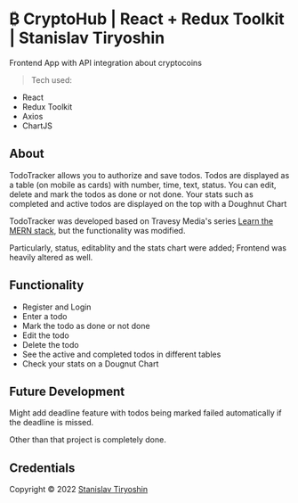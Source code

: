 # ₿ CryptoHub | React + Redux Toolkit | Stanislav Tiryoshin

Frontend App with API integration about cryptocoins

> Tech used:

- React
- Redux Toolkit
- Axios
- ChartJS

## About

TodoTracker allows you to authorize and save todos. Todos are displayed as a table (on mobile as cards) with number, time, text, status.  You can edit, delete and mark the todos as done or not done. Your stats such as completed and active todos are displayed on the top with a Doughnut Chart

TodoTracker was developed based on Travesy Media's series [Learn the MERN stack](https://youtu.be/-0exw-9YJBo), but the functionality was modified. 

Particularly, status, editablity and the stats chart were added; Frontend was heavily altered as well.

## Functionality

- Register and Login
- Enter a todo
- Mark the todo as done or not done
- Edit the todo 
- Delete the todo
- See the active and completed todos in different tables
- Check your stats on a Dougnut Chart

## Future Development

Might add deadline feature with todos being marked failed automatically if the deadline is missed.

Other than that project is completely done.

## Credentials

Copyright ©️ 2022 [Stanislav Tiryoshin](https://github.com/stanislavtiryoshin)
